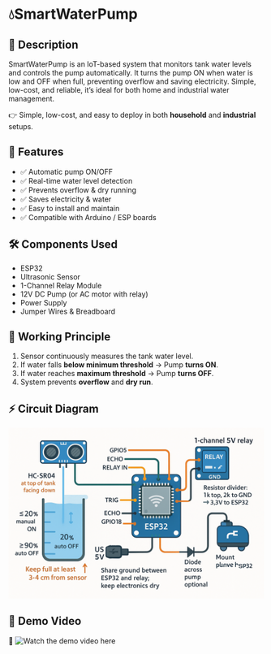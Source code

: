 # 💧SmartWaterPump

## 📌 Description
SmartWaterPump is an IoT-based system that monitors tank water levels and controls the pump automatically. It turns the pump ON when water is low and OFF when full, preventing overflow and saving electricity. Simple, low-cost, and reliable, it’s ideal for both home and industrial water management.

👉 Simple, low-cost, and easy to deploy in both **household** and **industrial** setups.

## 🚀 Features
- ✅ Automatic pump ON/OFF  
- ✅ Real-time water level detection  
- ✅ Prevents overflow & dry running  
- ✅ Saves electricity & water  
- ✅ Easy to install and maintain  
- ✅ Compatible with Arduino / ESP boards

## 🛠️ Components Used
- ESP32  
- Ultrasonic Sensor 
- 1-Channel Relay Module  
- 12V DC Pump (or AC motor with relay)  
- Power Supply  
- Jumper Wires & Breadboard

## 📐 Working Principle
1. Sensor continuously measures the tank water level.  
2. If water falls **below minimum threshold** → Pump **turns ON**.  
3. If water reaches **maximum threshold** → Pump **turns OFF**.  
4. System prevents **overflow** and **dry run**.

## ⚡ Circuit Diagram
![Circuit Diagram](https://github.com/DevVoyageR007/SmartWaterPump/blob/main/Circuir%20Diagram.png?raw=true)

## 📸 Demo Video
🎥 ![Watch the demo video here](https://drive.google.com/file/d/1BAiSAegYJm44dWRF7oV23e10vKRm4ATc/view?usp=sharing)
